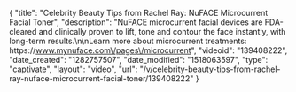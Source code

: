 {
    "title": "Celebrity Beauty Tips from Rachel Ray: NuFACE Microcurrent Facial Toner",
    "description": "NuFACE microcurrent facial devices are FDA-cleared and clinically proven to lift, tone and contour the face instantly, with long-term results.\n\nLearn more about microcurrent treatments: https:\/\/www.mynuface.com\/pages\/microcurrent",
    "videoid": "139408222",
    "date_created": "1282757507",
    "date_modified": "1518063597",
    "type": "captivate",
    "layout": "video",
    "url": "\/v\/celebrity-beauty-tips-from-rachel-ray-nuface-microcurrent-facial-toner\/139408222"
}